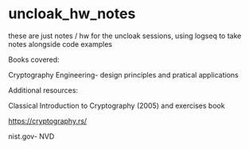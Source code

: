 # uncloak_hw_notes

these are just notes / hw for the uncloak sessions,
using logseq to take notes alongside code examples

Books covered:

Cryptography Engineering- design principles and pratical applications

Additional resources:

Classical Introduction to Cryptography (2005) and exercises book

<https://cryptography.rs/>

nist.gov- NVD
